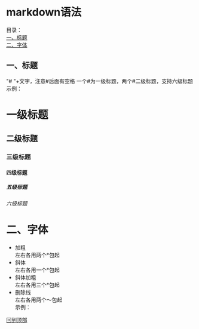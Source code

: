 # markdown语法
目录：  
<span id="top"></span>
[一、标题](#一、标题)  
[二、字体](#2)

## 一、标题
"# "+文字，注意#后面有空格
一个#为一级标题，两个#二级标题，支持六级标题
示例：
# 一级标题
## 二级标题
### 三级标题
#### 四级标题
##### 五级标题
###### 六级标题  

# <sapn id="2">二、字体</span>
* 加粗  
左右各用两个*包起
* 斜体  
左右各用一个*包起
* 斜体加粗  
左右各用三个*包起
* 删除线  
左右各用两个～包起  
示例：

[回到顶部](#top)


